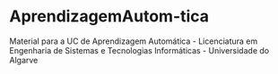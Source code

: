 # AprendizagemAutom-tica
Material para a UC de Aprendizagem Automática - Licenciatura em Engenharia de Sistemas e Tecnologias Informáticas - Universidade do Algarve
